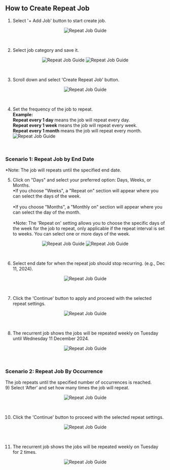 ## How to Create Repeat Job

1) Select '+ Add Job' button to start create job. <br>
<p align="center">
         <img src="img2/Repeat_Job_Step_1.png" alt="Repeat Job Guide">
</p><br>

2) Select job category and save it. <br>
<p align="center">
         <img src="img2/Repeat_Job_Step_2.png" alt="Repeat Job Guide">
         <img src="img2/Repeat_Job_Step_2.1.png" alt="Repeat Job Guide">
</p><br>

3) Scroll down and select 'Create Repeat Job' button. <br>
<p align="center">
         <img src="img2/Repeat_Job_Step_3.png" alt="Repeat Job Guide">
</p><br>

4) Set the frequency of the job to repeat. <br>
<b>Example:</b> <br>
<b>Repeat every 1 day </b> means the job will repeat every day.<br>
<b>Repeat every 1 week </b> means the job will repeat every week.<br>
<b>Repeat every 1 month </b> means the job will repeat every month.<br>
         <img src="img2/Repeat_Job_Step_4.png" alt="Repeat Job Guide">
</p><br>

### Scenario 1: Repeat Job by End Date  
*Note: The job will repeats until the specified end date.<br>

5) Click on "Days" and select your preferred option: Days, Weeks, or Months.  <br>
•If you choose "Weeks", a "Repeat on" section will appear where you can select the days of the week.<br><br>
•If you choose "Months", a "Monthly on" section will appear where you can select the day of the month.<br><br>
*Note: The 'Repeat on' setting allows you to choose the specific days of the week for the job to repeat, only applicable if the repeat interval is set to weeks. You can select one or more days of the week.
<p align="center">
         <img src="img2/Repeat_Job_Step_5.png" alt="Repeat Job Guide">
         <img src="img2/Repeat_Job_Step_6.png" alt="Repeat Job Guide">
</p><br>

6) Select end date for when the repeat job should stop recurring. (e.g., Dec 11, 2024). <br>
<p align="center">
         <img src="img2/Repeat_Job_Step_7.png" alt="Repeat Job Guide">
</p><br>

7) Click the 'Continue' button to apply and proceed with the selected repeat settings. <br>
<p align="center">
         <img src="img2/Repeat_Job_Step_8.png" alt="Repeat Job Guide">
</p><br>

8) The recurrent job shows the jobs will be repeated weekly on Tuesday until Wednesday 11 December 2024. <br>
<p align="center">
         <img src="img2/Repeat_Job_Step_9.png" alt="Repeat Job Guide">
</p><br>

### Scenario 2: Repeat Job By Occurrence
The job repeats until the specified number of occurrences is reached. <br>
9)  Select ‘After’ and set how many times the job will repeat. <br>
<p align="center">
         <img src="img2/Repeat_Job_Step_10.png" alt="Repeat Job Guide">
</p><br>

10) Click the 'Continue' button to proceed with the selected repeat settings. <br>
<p align="center">
         <img src="img2/Repeat_Job_Step_11.png" alt="Repeat Job Guide">
</p><br>

11) The recurrent job shows the jobs will be repeated weekly on Tuesday for 2 times.  <br>
<p align="center">
         <img src="img2/Repeat_Job_Step_12.png" alt="Repeat Job Guide">
</p><br>
